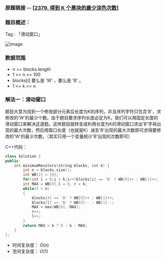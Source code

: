 ### 原题链接 -- [[2379. 得到 K 个黑块的最少涂色次数](https://leetcode.cn/problems/minimum-recolors-to-get-k-consecutive-black-blocks/)]

### 题目概述：
Tag : 「滑动窗口」

![image](https://user-images.githubusercontent.com/99656524/223942593-7471d807-e825-432a-9efb-44265ba9d734.png)

### 数据范围
* n == blocks.length
* 1 <= n <= 100
* blocks[i] 要么是 'W' ，要么是 'B' 。
* 1 <= k <= n

### 解法一：滑动窗口
题目大意为找到一个修改部分元素后长度为K的序列，并且序列字符只包含'B'，求修改的'W'的最少个数。由于题目要求序列长度必定为K，我们可以用固定长度的滑动窗口来解决这道题。这样题目就转变成利用长度为K的滑动窗口求出'B'字母出现的最大次数，然后用窗口长度（也就是K）减去'B'出现的最大次数即可求得要修改的'W'的最少次数。（其实只用一个变量统计'B'出现的次数即可）

C++代码：
```cpp
class Solution {
public:
    int minimumRecolors(string blocks, int k) {
        int n = blocks.size();
        int WB[2] = {0};
        for(int i = 0;i < k;i++)blocks[i] == 'B' ? WB[0]++ : WB[1]++;
        int MAX = WB[0],l = 0, r = k;
        while(r < n)
        {
            blocks[r] == 'B' ? WB[0]++ : WB[1]++;
            blocks[l] == 'B' ? WB[0]-- : WB[1]--;
            MAX = max(WB[0], MAX);
            r++;
            l++;
        }
        return MAX > k ? 0 : k - MAX;
    }
};
```
* 时间复杂度： $O(n)$
* 空间复杂度： $O(1)$
